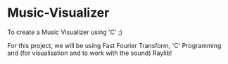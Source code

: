 # Music-Visualizer
To create a Music Visualizer using 'C' ;)

For this project, we will be using Fast Fourier Transform, 'C' Programming and (for visualisation and to work with the sound) Raylib!
